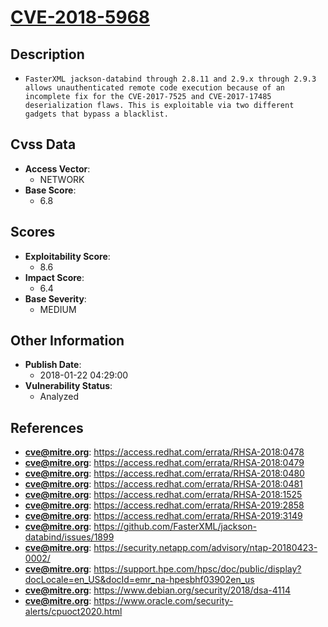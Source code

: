
# [CVE-2018-5968](https://cve.mitre.org/cgi-bin/cvename.cgi?name=CVE-2018-5968)

## Description

- `FasterXML jackson-databind through 2.8.11 and 2.9.x through 2.9.3 allows unauthenticated remote code execution because of an incomplete fix for the CVE-2017-7525 and CVE-2017-17485 deserialization flaws. This is exploitable via two different gadgets that bypass a blacklist.`

## Cvss Data

- **Access Vector**:
  - NETWORK
- **Base Score**:
  - 6.8

## Scores

- **Exploitability Score**:
  - 8.6
- **Impact Score**:
  - 6.4
- **Base Severity**:
  - MEDIUM

## Other Information

- **Publish Date**:
  - 2018-01-22 04:29:00
- **Vulnerability Status**:
  - Analyzed

## References

- **cve@mitre.org**: https://access.redhat.com/errata/RHSA-2018:0478
- **cve@mitre.org**: https://access.redhat.com/errata/RHSA-2018:0479
- **cve@mitre.org**: https://access.redhat.com/errata/RHSA-2018:0480
- **cve@mitre.org**: https://access.redhat.com/errata/RHSA-2018:0481
- **cve@mitre.org**: https://access.redhat.com/errata/RHSA-2018:1525
- **cve@mitre.org**: https://access.redhat.com/errata/RHSA-2019:2858
- **cve@mitre.org**: https://access.redhat.com/errata/RHSA-2019:3149
- **cve@mitre.org**: https://github.com/FasterXML/jackson-databind/issues/1899
- **cve@mitre.org**: https://security.netapp.com/advisory/ntap-20180423-0002/
- **cve@mitre.org**: https://support.hpe.com/hpsc/doc/public/display?docLocale=en_US&docId=emr_na-hpesbhf03902en_us
- **cve@mitre.org**: https://www.debian.org/security/2018/dsa-4114
- **cve@mitre.org**: https://www.oracle.com/security-alerts/cpuoct2020.html

